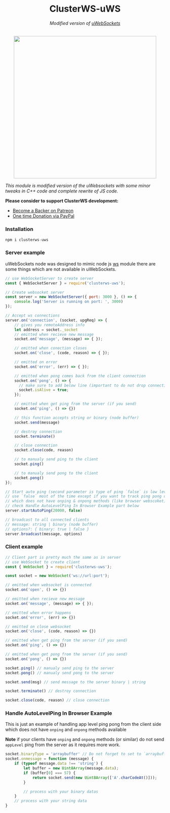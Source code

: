 <h1 align="center">ClusterWS-uWS</h1>
<h6 align="center">Modified version of <a href="https://github.com/uNetworking/uWebSockets">uWebSockets</a></h6>

<p align="center">
 <img src="https://cdn.rawgit.com/goriunov/159120ca6a883d8d4e75543ec395d361/raw/d22028ecc726d7d3cc30a2a85cc7cc454b0afada/clusterws.svg" width="450">
</p>


<i>This module is modified version of the uWebsockets with some minor tweaks in C++ code and complete rewrite of JS code.</i>

**Please consider to support ClusterWS development:**
- [Become a Backer on Patreon](https://www.patreon.com/clusterws) 
- [One time Donation via PayPal](https://www.paypal.me/goriunov)

### Installation

```js
npm i clusterws-uws
```

### Server example

uWebSockets node was designed to mimic node js [ws](https://github.com/websockets/ws) module there are some things which are not available in uWebSockets.

```js
// use WebSocketServer to create server
const { WebSocketServer } = require('clusterws-uws');

// Create websocket server 
const server = new WebSocketServer({ port: 3000 }, () => {
    console.log('Server is running on port: ', 3000)
});

// Accept ws connections
server.on('connection', (socket, upgReq) => {
    // gives you remoteAddress info
    let address = socket._socket 
    // emitted when recieve new message
    socket.on('message', (message) => { });

    // emitted when conection closes 
    socket.on('close', (code, reason) => { });

    // emitted on error
    socket.on('error', (err) => { });

    // emitted when pong comes back from the client connection
    socket.on('pong', () => { 
      // make sure to add below line (important to do not drop connections)
      socket.isAlive = true;
    });

    // emitted when get ping from the server (if you send)
    socket.on('ping', () => {})

    // this function accepts string or binary (node buffer)
    socket.send(message)

    // destroy connection
    socket.terminate()

    // close connection
    socket.close(code, reason)

    // to manualy send ping to the client
    socket.ping()

    // to manualy send pong to the client
    socket.pong()
});

// Start auto ping (second parameter is type of ping `false` is low level)
// use `false` most of the time except if you want to track ping pong on the client side 
// which does not have onping & onpong methods (like browser webscoket)
// check Handle AutoLevelPing In Browser Example part below
server.startAutoPing(20000, false)

// broadcast to all connected clients
// message: string | binary (node buffer)
// options?: { binary: true | false }
server.broadcast(message, options)

```


### Client example

```js
// Client part is pretty much the same as in server
// use WebSocket to create client
const { WebSocket } = require('clusterws-uws');

const socket = new WebSocket('ws://url:port');

// emitted when websocket is connected
socket.on('open', () => {})

// emitted when recieve new message
socket.on('message', (message) => { });

// emitted when error happens
socket.on('error', (err) => {})

// emitted on close websocket
socket.on('close', (code, reason) => {})

// emitted when get ping from the server (if you send)
socket.on('ping', () => {})

// emitted when get pong from the server (if you send)
socket.on('pong', () => {})

socket.ping() // manualy send ping to the server
socket.pong() // manualy send pong to the server

socket.send(msg) // send message to the server binary | string

socket.terminate() // destroy connection

socket.close(code, reason) // close connection

```


### Handle AutoLevelPing In Browser Example
This is just an example of handling app level ping pong from the client side which does not have `onping` and `onpong` methods available 

**Note** if your clients have `onping` and `onpong` methods (or similar) do not send `appLevel` ping from the server as it requires more work.
```js
socket.binaryType = 'arraybuffer' // Do not forget to set to `arraybuffer`
socket.onmessage = function (message) {
    if (typeof message.data !== 'string') {
        let buffer = new Uint8Array(message.data);
        if (buffer[0] === 57) {
            return socket.send(new Uint8Array(['A'.charCodeAt()]));
        }

        // process with your binary datas
    }
    // process with your string data
}
```
